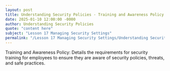 ```yaml
---
layout: post
title: Understanding Security Policies - Training and Awareness Policy
date: 2025-01-10 12:00:00 -0000
author: Understanding Security Policies
quote: "content here"
subject: "Lesson 17 Managing Security Settings"
permalink: "/Lesson 17 Managing Security Settings/Understanding Security Policies/Understanding Security Policies - Training and Awareness Policy"
---
```


Training and Awareness Policy: Details the requirements for security training for employees to ensure they are aware of security policies, threats, and safe practices.
